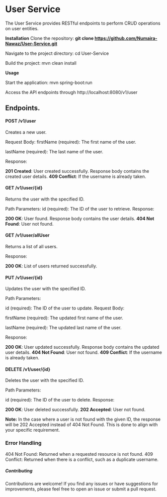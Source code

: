 # **User Service**
The User Service provides RESTful endpoints to perform CRUD operations on user entities.

**Installation**
Clone the repository: **git clone https://github.com/Numaira-Nawaz/User-Service.git**

Navigate to the project directory: cd User-Service

Build the project: mvn clean install

**Usage**

Start the application: mvn spring-boot:run

Access the API endpoints through http://localhost:8080/v1/user

## **Endpoints.**

#### **POST /v1/user**
Creates a new user.

Request Body:
firstName (required): The first name of the user.

lastName (required): The last name of the user.

Response:

**201 Created**: User created successfully. Response body contains the created user details.
**409 Conflict**: If the username is already taken.

#### **GET /v1/user/{id}**
Returns the user with the specified ID.

Path Parameters:
id (required): The ID of the user to retrieve.
Response:

**200 OK**: User found. Response body contains the user details.
**404 Not Found**: User not found.

#### **GET /v1/user/allUser**
Returns a list of all users.

Response:

**200 OK**: List of users returned successfully.

#### **PUT /v1/user/{id}**
Updates the user with the specified ID.

Path Parameters:

id (required): The ID of the user to update.
Request Body:

firstName (required): The updated first name of the user.

lastName (required): The updated last name of the user.

Response:

**200 OK**: User updated successfully. Response body contains the updated user details.
**404 Not Found**: User not found.
**409 Conflict**: If the username is already taken.

#### **DELETE /v1/user/{id}**
Deletes the user with the specified ID.

Path Parameters:

id (required): The ID of the user to delete.
Response:

**200 OK**: User deleted successfully.
**202 Accepted**: User not found.

**Note:** In the case where a user is not found with the given ID, the response will be 202 Accepted instead of 404 Not Found. This is done to align with your specific requirement.

### **Error Handling**
404 Not Found: Returned when a requested resource is not found.
409 Conflict: Returned when there is a conflict, such as a duplicate username.

##### **Contributing**
Contributions are welcome! If you find any issues or have suggestions for improvements, please feel free to open an issue or submit a pull request.

